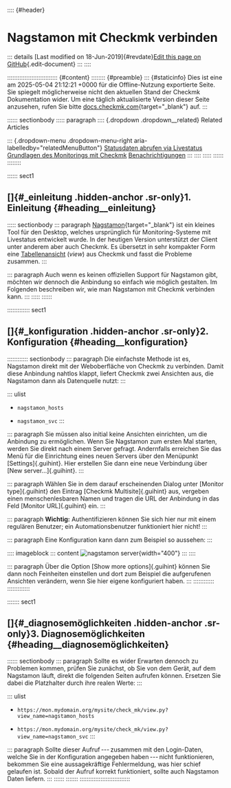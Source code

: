 :::: {#header}
# Nagstamon mit Checkmk verbinden

::: details
[Last modified on 18-Jun-2019]{#revdate}[Edit this page on
GitHub](https://github.com/Checkmk/checkmk-docs/edit/2.3.0/src/common/de/nagstamon.asciidoc){.edit-document}
:::
::::

::::::::::::::::::::::::::::: {#content}
:::::::: {#preamble}
::: {#staticinfo}
Dies ist eine am 2025-05-04 21:12:21 +0000 für die Offline-Nutzung
exportierte Seite. Sie spiegelt möglicherweise nicht den aktuellen Stand
der Checkmk Dokumentation wider. Um eine täglich aktualisierte Version
dieser Seite anzusehen, rufen Sie bitte
[docs.checkmk.com](https://docs.checkmk.com/){target="_blank"} auf.
:::

:::::: sectionbody
::::: paragraph
:::: {.dropdown .dropdown__related}
Related Articles

::: {.dropdown-menu .dropdown-menu-right aria-labelledby="relatedMenuButton"}
[Statusdaten abrufen via Livestatus](livestatus.html) [Grundlagen des
Monitorings mit Checkmk](monitoring_basics.html)
[Benachrichtigungen](notifications.html)
:::
::::
:::::
::::::
::::::::

:::::: sect1
## []{#_einleitung .hidden-anchor .sr-only}1. Einleitung {#heading__einleitung}

::::: sectionbody
::: paragraph
[Nagstamon](https://nagstamon.de/){target="_blank"} ist ein kleines Tool
für den Desktop, welches ursprünglich für Monitoring-Systeme mit
Livestatus entwickelt wurde. In der heutigen Version unterstützt der
Client unter anderem aber auch Checkmk. Es übersetzt in sehr kompakter
Form eine [Tabellenansicht](glossar.html#view) (*view*) aus Checkmk und
fasst die Probleme zusammen.
:::

::: paragraph
Auch wenn es keinen offiziellen Support für Nagstamon gibt, möchten wir
dennoch die Anbindung so einfach wie möglich gestalten. Im Folgenden
beschreiben wir, wie man Nagstamon mit Checkmk verbinden kann.
:::
:::::
::::::

::::::::::::: sect1
## []{#_konfiguration .hidden-anchor .sr-only}2. Konfiguration {#heading__konfiguration}

:::::::::::: sectionbody
::: paragraph
Die einfachste Methode ist es, Nagstamon direkt mit der Weboberfläche
von Checkmk zu verbinden. Damit diese Anbindung nahtlos klappt, liefert
Checkmk zwei Ansichten aus, die Nagstamon dann als Datenquelle nutzt:
:::

::: ulist
- `nagstamon_hosts`

- `nagstamon_svc`
:::

::: paragraph
Sie müssen also initial keine Ansichten einrichten, um die Anbindung zu
ermöglichen. Wenn Sie Nagstamon zum ersten Mal starten, werden Sie
direkt nach einem Server gefragt. Andernfalls erreichen Sie das Menü für
die Einrichtung eines neuen Servers über den Menüpunkt
[Settings]{.guihint}. Hier erstellen Sie dann eine neue Verbindung über
[New server...​]{.guihint}.
:::

::: paragraph
Wählen Sie in dem darauf erscheinenden Dialog unter [Monitor
type]{.guihint} den Eintrag [Checkmk Multisite]{.guihint} aus, vergeben
einen menschenlesbaren Namen und tragen die URL der Anbindung in das
Feld [Monitor URL]{.guihint} ein.
:::

::: paragraph
**Wichtig:** Authentifizieren können Sie sich hier nur mit einem
regulären Benutzer; ein Automationsbenutzer funktioniert hier nicht!
:::

::: paragraph
Eine Konfiguration kann dann zum Beispiel so aussehen:
:::

:::: imageblock
::: content
![nagstamon server](../images/nagstamon-server.png){width="400"}
:::
::::

::: paragraph
Über die Option [Show more options]{.guihint} können Sie dann noch
Feinheiten einstellen und dort zum Beispiel die aufgerufenen Ansichten
verändern, wenn Sie hier eigene konfiguriert haben.
:::
::::::::::::
:::::::::::::

::::::: sect1
## []{#_diagnosemöglichkeiten .hidden-anchor .sr-only}3. Diagnosemöglichkeiten {#heading__diagnosemöglichkeiten}

:::::: sectionbody
::: paragraph
Sollte es wider Erwarten dennoch zu Problemen kommen, prüfen Sie
zunächst, ob Sie von dem Gerät, auf dem Nagstamon läuft, direkt die
folgenden Seiten aufrufen können. Ersetzen Sie dabei die Platzhalter
durch ihre realen Werte:
:::

::: ulist
- `https://mon.mydomain.org/mysite/check_mk/view.py?view_name=nagstamon_hosts`

- `https://mon.mydomain.org/mysite/check_mk/view.py?view_name=nagstamon_svc`
:::

::: paragraph
Sollte dieser Aufruf --- zusammen mit den Login-Daten, welche Sie in der
Konfiguration angegeben haben --- nicht funktionieren, bekommen Sie eine
aussagekräftige Fehlermeldung, was hier schief gelaufen ist. Sobald der
Aufruf korrekt funktioniert, sollte auch Nagstamon Daten liefern.
:::
::::::
:::::::
:::::::::::::::::::::::::::::
